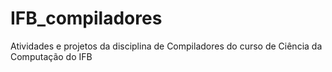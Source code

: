 # IFB_compiladores
Atividades e projetos da disciplina de Compiladores do curso de Ciência da Computação do IFB
